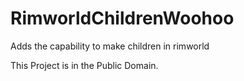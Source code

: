 # RimworldChildrenWoohoo
Adds the capability to make children in rimworld


This Project is in the Public Domain.

